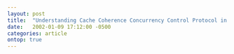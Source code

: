 ```yaml
---
layout: post
title:  "Understanding Cache Coherence Concurrency Control Protocol in zSim"
date:   2002-01-09 17:12:00 -0500
categories: article
ontop: true
---
```


